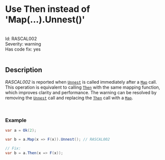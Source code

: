 # Use Then instead of 'Map(...).Unnest()'

<br/>

<div class="text-secondary lh-lg" style="font-size: 14px;">
Id: RASCAL002
<br/>
Severity: <span class="text-warning">warning</span>
<br/>
Has code fix: <span class="text-success">yes</span>
<br/>
</div>

<br/>

## Description

*RASCAL002* is reported when [`Unnest`](/api/Rascal.ResultExtensions.html#Rascal_ResultExtensions_Unnest__1_Rascal_Result_Rascal_Result___0___) is called immediately after a [`Map`](/api/Rascal.Result-1.html#Rascal_Result_1_Map__1_System_Func__0___0__) call. This operation is equivalent to calling [`Then`](/api/Rascal.Result-1.html#Rascal_Result_1_Then__1_System_Func__0_Rascal_Result___0___) with the same mapping function, which improves clarity and performance. The warning can be resolved by removing the [`Unnest`](/api/Rascal.ResultExtensions.html#Rascal_ResultExtensions_Unnest__1_Rascal_Result_Rascal_Result___0___) call and replacing the [`Then`](/api/Rascal.Result-1.html#Rascal_Result_1_Then__1_System_Func__0_Rascal_Result___0___) call with a [`Map`](/api/Rascal.Result-1.html#Rascal_Result_1_Map__1_System_Func__0___0__).

<br/>

### Example

```cs
var a = Ok(2);

var b = a.Map(x => F(x)).Unnest(); // RASCAL002

// Fix:
var b = a.Then(x => F(x));
```
